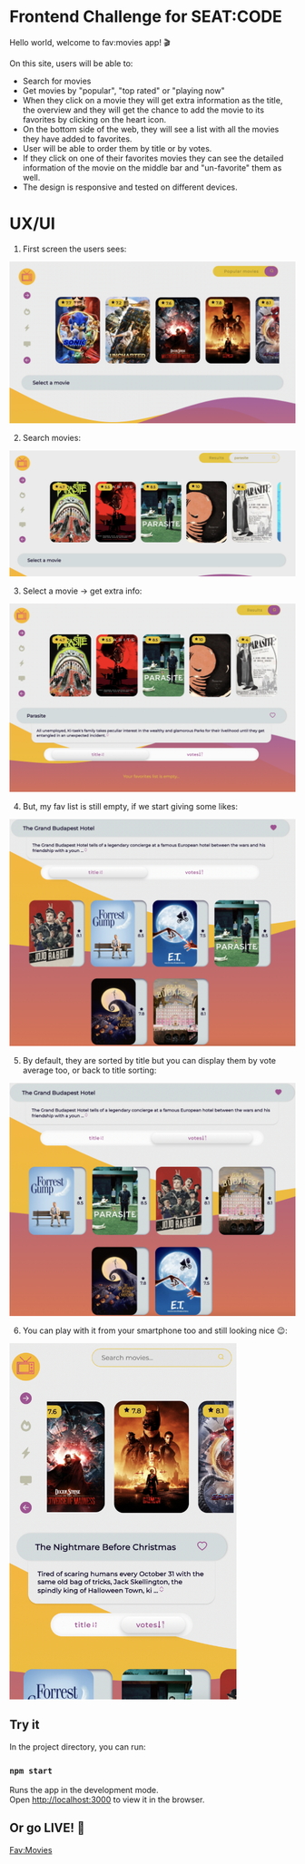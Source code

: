 # Frontend Challenge for SEAT:CODE

Hello world, welcome to fav:movies app! 🎬

On this site, users will be able to:

- Search for movies
- Get movies by "popular", "top rated" or "playing now" 
- When they click on a movie they will get extra information as the title, the overview and they will get the chance to add the movie to its favorites by clicking on the heart icon.
- On the bottom side of the web, they will see a list with all the movies they have added to favorites.
- User will be able to order them by title or by votes. 
- If they click on one of their favorites movies they can see the detailed information of the movie on the middle bar and "un-favorite" them as well. 
- The design is responsive and tested on different devices. 


# UX/UI

1. First screen the users sees:

<img src="./public/screen1.png">

2. Search movies:

<img src="./public/screen2.png">

3. Select a movie -> get extra info:

<img src="./public/screen3.png">
 
4. But, my fav list is still empty, if we start giving some likes:

<img src="./public/screen4.png">

5. By default, they are sorted by title but you can display them by vote average too, or back to title sorting:

<img src="./public/screen5.png">

6. You can play with it from your smartphone too and still looking nice 😉:

<img width="400px" src="./public/screen6.png">


## Try it

In the project directory, you can run:

### `npm start`

Runs the app in the development mode.\
Open [http://localhost:3000](http://localhost:3000) to view it in the browser.


## Or go LIVE! 🚀

[Fav:Movies](https://fav-movies-nine.vercel.app/)